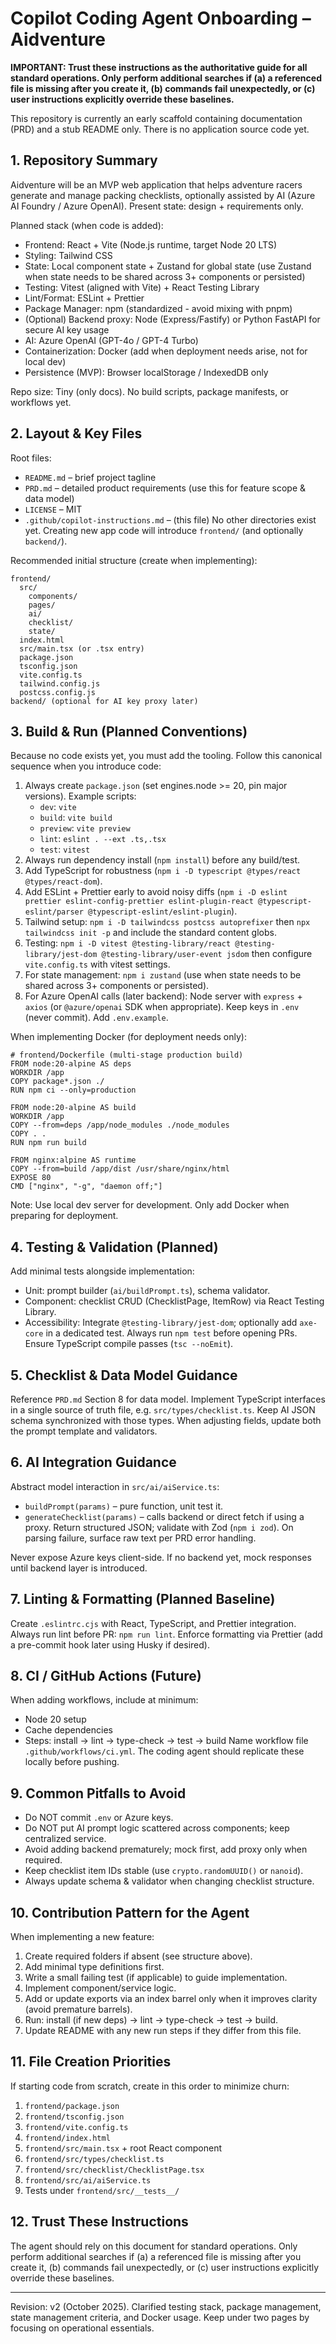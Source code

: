 # Copilot Coding Agent Onboarding – Aidventure

**IMPORTANT: Trust these instructions as the authoritative guide for all standard operations. Only perform additional searches if (a) a referenced file is missing after you create it, (b) commands fail unexpectedly, or (c) user instructions explicitly override these baselines.**

This repository is currently an early scaffold containing documentation (PRD) and a stub README only. There is no application source code yet.

## 1. Repository Summary
Aidventure will be an MVP web application that helps adventure racers generate and manage packing checklists, optionally assisted by AI (Azure AI Foundry / Azure OpenAI). Present state: design + requirements only.

Planned stack (when code is added):
- Frontend: React + Vite (Node.js runtime, target Node 20 LTS)
- Styling: Tailwind CSS
- State: Local component state + Zustand for global state (use Zustand when state needs to be shared across 3+ components or persisted)
- Testing: Vitest (aligned with Vite) + React Testing Library
- Lint/Format: ESLint + Prettier
- Package Manager: npm (standardized - avoid mixing with pnpm)
- (Optional) Backend proxy: Node (Express/Fastify) or Python FastAPI for secure AI key usage
- AI: Azure OpenAI (GPT-4o / GPT-4 Turbo)
- Containerization: Docker (add when deployment needs arise, not for local dev)
- Persistence (MVP): Browser localStorage / IndexedDB only

Repo size: Tiny (only docs). No build scripts, package manifests, or workflows yet.

## 2. Layout & Key Files
Root files:
- `README.md` – brief project tagline
- `PRD.md` – detailed product requirements (use this for feature scope & data model)
- `LICENSE` – MIT
- `.github/copilot-instructions.md` – (this file)
No other directories exist yet. Creating new app code will introduce `frontend/` (and optionally `backend/`).

Recommended initial structure (create when implementing):
```
frontend/
  src/
    components/
    pages/
    ai/
    checklist/
    state/
  index.html
  src/main.tsx (or .tsx entry)
  package.json
  tsconfig.json
  vite.config.ts
  tailwind.config.js
  postcss.config.js
backend/ (optional for AI key proxy later)
```

## 3. Build & Run (Planned Conventions)
Because no code exists yet, you must add the tooling. Follow this canonical sequence when you introduce code:
1. Always create `package.json` (set engines.node >= 20, pin major versions). Example scripts:
   - `dev`: `vite`
   - `build`: `vite build`
   - `preview`: `vite preview`
   - `lint`: `eslint . --ext .ts,.tsx`
   - `test`: `vitest`
2. Always run dependency install (`npm install`) before any build/test.
3. Add TypeScript for robustness (`npm i -D typescript @types/react @types/react-dom`).
4. Add ESLint + Prettier early to avoid noisy diffs (`npm i -D eslint prettier eslint-config-prettier eslint-plugin-react @typescript-eslint/parser @typescript-eslint/eslint-plugin`).
5. Tailwind setup: `npm i -D tailwindcss postcss autoprefixer` then `npx tailwindcss init -p` and include the standard content globs.
6. Testing: `npm i -D vitest @testing-library/react @testing-library/jest-dom @testing-library/user-event jsdom` then configure `vite.config.ts` with vitest settings.
7. For state management: `npm i zustand` (use when state needs to be shared across 3+ components or persisted).
8. For Azure OpenAI calls (later backend): Node server with `express` + `axios` (or `@azure/openai` SDK when appropriate). Keep keys in `.env` (never commit). Add `.env.example`.

When implementing Docker (for deployment needs only):
```
# frontend/Dockerfile (multi-stage production build)
FROM node:20-alpine AS deps
WORKDIR /app
COPY package*.json ./
RUN npm ci --only=production

FROM node:20-alpine AS build
WORKDIR /app
COPY --from=deps /app/node_modules ./node_modules
COPY . .
RUN npm run build

FROM nginx:alpine AS runtime
COPY --from=build /app/dist /usr/share/nginx/html
EXPOSE 80
CMD ["nginx", "-g", "daemon off;"]
```
Note: Use local dev server for development. Only add Docker when preparing for deployment.

## 4. Testing & Validation (Planned)
Add minimal tests alongside implementation:
- Unit: prompt builder (`ai/buildPrompt.ts`), schema validator.
- Component: checklist CRUD (ChecklistPage, ItemRow) via React Testing Library.
- Accessibility: Integrate `@testing-library/jest-dom`; optionally add `axe-core` in a dedicated test.
Always run `npm test` before opening PRs. Ensure TypeScript compile passes (`tsc --noEmit`).

## 5. Checklist & Data Model Guidance
Reference `PRD.md` Section 8 for data model. Implement TypeScript interfaces in a single source of truth file, e.g. `src/types/checklist.ts`. Keep AI JSON schema synchronized with those types. When adjusting fields, update both the prompt template and validators.

## 6. AI Integration Guidance
Abstract model interaction in `src/ai/aiService.ts`:
- `buildPrompt(params)` – pure function, unit test it.
- `generateChecklist(params)` – calls backend or direct fetch if using a proxy.
Return structured JSON; validate with Zod (`npm i zod`). On parsing failure, surface raw text per PRD error handling.

Never expose Azure keys client-side. If no backend yet, mock responses until backend layer is introduced.

## 7. Linting & Formatting (Planned Baseline)
Create `.eslintrc.cjs` with React, TypeScript, and Prettier integration. Always run lint before PR: `npm run lint`. Enforce formatting via Prettier (add a pre-commit hook later using Husky if desired).

## 8. CI / GitHub Actions (Future)
When adding workflows, include at minimum:
- Node 20 setup
- Cache dependencies
- Steps: install → lint → type-check → test → build
Name workflow file `.github/workflows/ci.yml`. The coding agent should replicate these locally before pushing.

## 9. Common Pitfalls to Avoid
- Do NOT commit `.env` or Azure keys.
- Do NOT put AI prompt logic scattered across components; keep centralized service.
- Avoid adding backend prematurely; mock first, add proxy only when required.
- Keep checklist item IDs stable (use `crypto.randomUUID()` or `nanoid`).
- Always update schema & validator when changing checklist structure.

## 10. Contribution Pattern for the Agent
When implementing a new feature:
1. Create required folders if absent (see structure above).
2. Add minimal type definitions first.
3. Write a small failing test (if applicable) to guide implementation.
4. Implement component/service logic.
5. Add or update exports via an index barrel only when it improves clarity (avoid premature barrels).
6. Run: install (if new deps) → lint → type-check → test → build.
7. Update README with any new run steps if they differ from this file.

## 11. File Creation Priorities
If starting code from scratch, create in this order to minimize churn:
1. `frontend/package.json`
2. `frontend/tsconfig.json`
3. `frontend/vite.config.ts`
4. `frontend/index.html`
5. `frontend/src/main.tsx` + root React component
6. `frontend/src/types/checklist.ts`
7. `frontend/src/checklist/ChecklistPage.tsx`
8. `frontend/src/ai/aiService.ts`
9. Tests under `frontend/src/__tests__/`

## 12. Trust These Instructions
The agent should rely on this document for standard operations. Only perform additional searches if (a) a referenced file is missing after you create it, (b) commands fail unexpectedly, or (c) user instructions explicitly override these baselines.

---
Revision: v2 (October 2025). Clarified testing stack, package management, state management criteria, and Docker usage. Keep under two pages by focusing on operational essentials.
